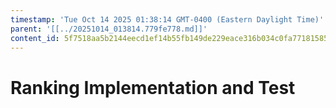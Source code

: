 ```yaml
---
timestamp: 'Tue Oct 14 2025 01:38:14 GMT-0400 (Eastern Daylight Time)'
parent: '[[../20251014_013814.779fe778.md]]'
content_id: 5f7518aa5b2144eecd1ef14b55fb149de229eace316b034c0fa771815851c36b
---
```


# Ranking Implementation and Test
